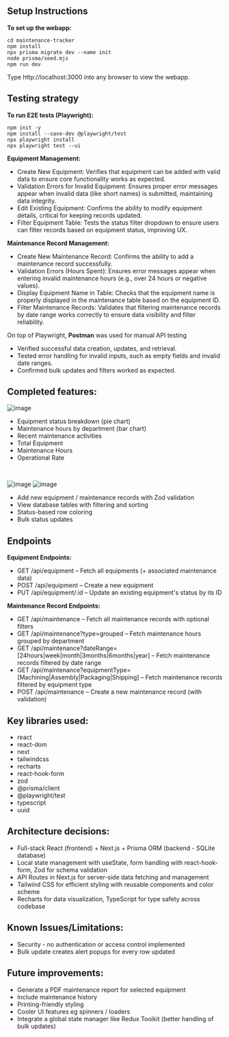 ## Setup Instructions
**To set up the webapp:**

    cd maintenance-tracker
    npm install
    npx prisma migrate dev --name init
    node prisma/seed.mjs
    npm run dev
    
Type http://localhost:3000 into any browser to view the webapp.

## Testing strategy
**To run E2E tests (Playwright):**

    npm init -y
    npm install --save-dev @playwright/test 
    npx playwright install
    npx playwright test --ui

**Equipment Management:**

- Create New Equipment: Verifies that equipment can be added with valid data to ensure core functionality works as expected.
- Validation Errors for Invalid Equipment: Ensures proper error messages appear when invalid data (like short names) is submitted, maintaining data integrity.
- Edit Existing Equipment: Confirms the ability to modify equipment details, critical for keeping records updated.
- Filter Equipment Table: Tests the status filter dropdown to ensure users can filter records based on equipment status, improving UX.


**Maintenance Record Management:**

- Create New Maintenance Record: Confirms the ability to add a maintenance record successfully.
- Validation Errors (Hours Spent): Ensures error messages appear when entering invalid maintenance hours (e.g., over 24 hours or negative values).
- Display Equipment Name in Table: Checks that the equipment name is properly displayed in the maintenance table based on the equipment ID.
- Filter Maintenance Records: Validates that filtering maintenance records by date range works correctly to ensure data visibility and filter reliability.

On top of Playwright, **Postman** was used for manual API testing
- Verified successful data creation, updates, and retrieval.
- Tested error handling for invalid inputs, such as empty fields and invalid date ranges.
- Confirmed bulk updates and filters worked as expected.

## Completed features:
![image](https://github.com/user-attachments/assets/8a24a4e7-3a7a-40b9-b568-4a57cfa61094)

- Equipment status breakdown (pie chart)
- Maintenance hours by department (bar chart)
- Recent maintenance activities
- Total Equipment
- Maintenance Hours
- Operational Rate
<br />

![image](https://github.com/user-attachments/assets/3418cee6-a164-4a10-987e-c65d33f97fb1)
![image](https://github.com/user-attachments/assets/169718db-68d5-471f-87d4-aca790696e92)

- Add new equipment / maintenance records with Zod validation
- View database tables with filtering and sorting
- Status-based row coloring
- Bulk status updates

## Endpoints
**Equipment Endpoints:**
- GET /api/equipment – Fetch all equipments (+ associated maintenance data)
- POST /api/equipment – Create a new equipment
- PUT /api/equipment/:id – Update an existing equipment's status by its ID

**Maintenance Record Endpoints:**
- GET /api/maintenance – Fetch all maintenance records with optional filters
- GET /api/maintenance?type=grouped – Fetch maintenance hours grouped by department
- GET /api/maintenance?dateRange=[24hours|week|month|3months|6months|year] – Fetch maintenance records filtered by date range
- GET /api/maintenance?equipmentType=[Machining|Assembly|Packaging|Shipping] – Fetch maintenance records filtered by equipment type
- POST /api/maintenance – Create a new maintenance record (with validation)

## Key libraries used:
- react
- react-dom
- next
- tailwindcss
- recharts
- react-hook-form
- zod
- @prisma/client
- @playwright/test
- typescript
- uuid

## Architecture decisions:
- Full-stack React (frontend) + Next.js + Prisma ORM (backend - SQLite database)
- Local state management with useState, form handling with react-hook-form, Zod for schema validation
- API Routes in Next.js for server-side data fetching and management
- Tailwind CSS for efficient styling with reusable components and color scheme
- Recharts for data visualization, TypeScript for type safety across codebase

## Known Issues/Limitations:
- Security - no authentication or access control implemented
- Bulk update creates alert popups for every row updated

## Future improvements:
- Generate a PDF maintenance report for selected equipment
- Include maintenance history
- Printing-friendly styling
- Cooler UI features eg spinners / loaders
- Integrate a global state manager like Redux Toolkit (better handling of bulk updates)
